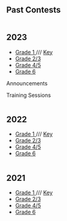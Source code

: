 
  <h2> Past Contests </h2>
<div class="row">
  <div class="column">
       <h2> 2023</h2>
    <p>
      <ul>
                <li> <a href="https://vchan2.github.io"> Grade 1 </a> /// <a href="https://vchan2.github.io"> Key </a>  </li>
        <li> <a href="https://vchan2.github.io"> Grade 2/3 </a>  </li>
        <li> <a href="https://MerrickMath.github.io"> Grade 4/5 </a>  </li>
         <li> <a href="https://MerrickMath.github.io"> Grade 6 </a>  </li>
             </ul> 
    </p>
  <p>Announcements</p>
  <p>Training Sessions</p>
  </div>
  <div class="column">
    <h2> 2022 </h2>
   <p>
      <ul>
                <li> <a href="https://vchan2.github.io"> Grade 1 </a> /// <a href="https://vchan2.github.io"> Key </a>  </li>
        <li> <a href="https://vchan2.github.io"> Grade 2/3 </a>  </li>
        <li> <a href="https://MerrickMath.github.io"> Grade 4/5 </a>  </li>
         <li> <a href="https://MerrickMath.github.io"> Grade 6 </a>  </li>
             </ul> 
    </p>
      </div>

<div class="column">
    <h2> 2021 </h2>
   <p>
      <ul>
                <li> <a href="https://vchan2.github.io"> Grade 1 </a> /// <a href="https://vchan2.github.io"> Key </a>  </li>
        <li> <a href="https://vchan2.github.io"> Grade 2/3 </a>  </li>
        <li> <a href="https://MerrickMath.github.io"> Grade 4/5 </a>  </li>
         <li> <a href="https://MerrickMath.github.io"> Grade 6 </a>  </li>
             </ul> 
    </p>
      </div>
